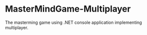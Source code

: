 # MasterMindGame-Multiplayer
The masterming game using .NET console application implementing multiplayer.
